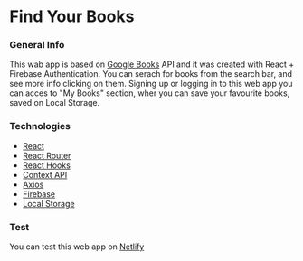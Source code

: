 # Find Your Books

### General Info
This wab app is based on [Google Books](https://developers.google.com/books/docs/v1/getting_started) API
and it was created with React + Firebase Authentication.
You can serach for books from the search bar, and see more info clicking on them.
Signing up or logging in to this web app you can acces to "My Books" section, wher you can save your favourite books, saved on Local Storage.

### Technologies
* [React](https://reactjs.org/)
* [React Router](https://reactrouter.com/)
* [React Hooks](https://it.reactjs.org/docs/hooks-intro.html)
* [Context API](https://it.reactjs.org/docs/context.html)
* [Axios](https://www.npmjs.com/package/axios)
* [Firebase](https://firebase.google.com/)
* [Local Storage](https://developer.mozilla.org/en-US/docs/Web/API/Window/localStorage?retiredLocale=it)

### Test
You can test this web app on [Netlify](https://findyourbooks.netlify.app/)

